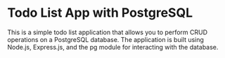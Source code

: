 # Todo List App with PostgreSQL

This is a simple todo list application that allows you to perform CRUD operations on a PostgreSQL database. The application is built using Node.js, Express.js, and the pg module for interacting with the database.